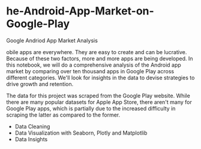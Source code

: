 # he-Android-App-Market-on-Google-Play
Google Andriod App Market Analysis
 
obile apps are everywhere. They are easy to create and can be lucrative. Because of these two factors, more and more apps are being developed. In this notebook, we will do a comprehensive analysis of the Android app market by comparing over ten thousand apps in Google Play across different categories. We'll look for insights in the data to devise strategies to drive growth and retention.

The data for this project was scraped from the Google Play website. While there are many popular datasets for Apple App Store, there aren't many for Google Play apps, which is partially due to the increased difficulty in scraping the latter as compared to the former.

<ul>
  <li>Data Cleaning</li>
  <li>Data Visualization with Seaborn, Plotly and Matplotlib </li>
  <li>Data Insights</li>
</ul>

